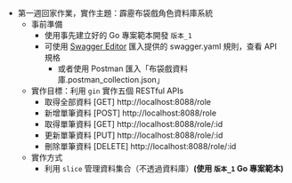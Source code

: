 
- 第一週回家作業，實作主題：霹靂布袋戲角色資料庫系統
    - 事前準備        
        - 使用事先建立好的 Go 專案範本開發 `版本_1`
        - 可使用 [Swagger Editor](https://editor.swagger.io/) 匯入提供的 swagger.yaml 規則，查看 API 規格
            - 或者使用 Postman 匯入「布袋戲資料庫.postman_collection.json」
    - 實作目標：利用 `gin` 實作五個 RESTful APIs
        - 取得全部資料 [GET] http://localhost:8088/role
        - 新增單筆資料 [POST] http://localhost:8088/role
        - 取得單筆資料 [GET] http://localhost:8088/role/:id
        - 更新單筆資料 [PUT] http://localhost:8088/role/:id
        - 刪除單筆資料 [DELETE] http://localhost:8088/role/:id
    - 實作方式
        - 利用 `slice` 管理資料集合（不透過資料庫）**(使用 `版本_1` Go 專案範本)**

